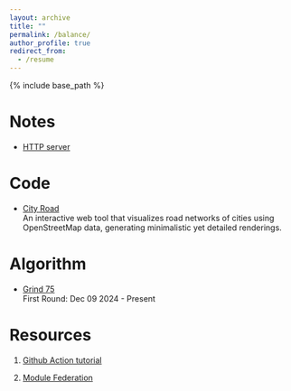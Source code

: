 ```yaml
---
layout: archive
title: ""
permalink: /balance/
author_profile: true
redirect_from:
  - /resume
---
```


{% include base_path %}

Notes
======
* [HTTP server](https://github.com/tangsiwei0831/notes/blob/main/HTTP-server.md)

Code
======
* [City Road](https://github.com/tangsiwei0831/city-road) <br/>
  An interactive web tool that visualizes road networks of cities using OpenStreetMap data, generating minimalistic yet detailed renderings.

Algorithm
======
* [Grind 75](https://www.techinterviewhandbook.org/grind75) <br/>
First Round: Dec 09 2024 - Present

Resources
======
1. [Github Action tutorial](https://www.youtube.com/watch?v=TLB5MY9BBa4)

2. [Module Federation](https://drive.google.com/file/d/1CYW2lLYIMwuh4z-aiGfIbmw58Hd4g5kV/view?usp=drive_link)

